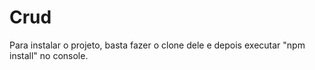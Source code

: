 # Crud
Para instalar o projeto, basta fazer o clone dele e depois executar "npm install" no console.

